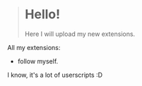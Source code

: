 > # Hello!
> Here I will upload my new extensions.

All my extensions:
 - follow myself.

I know, it's a lot of userscripts :D
